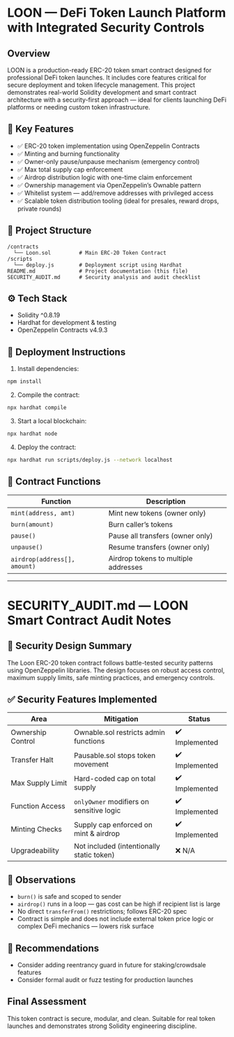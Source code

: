 # LOON — DeFi Token Launch Platform with Integrated Security Controls

## Overview
LOON is a production-ready ERC-20 token smart contract designed for professional DeFi token launches. It includes core features critical for secure deployment and token lifecycle management. This project demonstrates real-world Solidity development and smart contract architecture with a security-first approach — ideal for clients launching DeFi platforms or needing custom token infrastructure.

## 🔗 Key Features

- ✅ ERC-20 token implementation using OpenZeppelin Contracts
- ✅ Minting and burning functionality
- ✅ Owner-only pause/unpause mechanism (emergency control)
- ✅ Max total supply cap enforcement
- ✅ Airdrop distribution logic with one-time claim enforcement
- ✅ Ownership management via OpenZeppelin’s Ownable pattern
- ✅ Whitelist system — add/remove addresses with privileged access
- ✅ Scalable token distribution tooling (ideal for presales, reward drops, private rounds)


## 📁 Project Structure
```
/contracts
  └── Loon.sol         # Main ERC-20 Token Contract
/scripts
  └── deploy.js        # Deployment script using Hardhat
README.md              # Project documentation (this file)
SECURITY_AUDIT.md      # Security analysis and audit checklist
```

## ⚙️ Tech Stack
- Solidity ^0.8.19
- Hardhat for development & testing
- OpenZeppelin Contracts v4.9.3

## 🚀 Deployment Instructions
1. Install dependencies:
```bash
npm install
```
2. Compile the contract:
```bash
npx hardhat compile
```
3. Start a local blockchain:
```bash
npx hardhat node
```
4. Deploy the contract:
```bash
npx hardhat run scripts/deploy.js --network localhost
```

## 📜 Contract Functions
| Function             | Description                                 |
|----------------------|----------------------------------------------|
| `mint(address, amt)` | Mint new tokens (owner only)                |
| `burn(amount)`       | Burn caller’s tokens                        |
| `pause()`            | Pause all transfers (owner only)            |
| `unpause()`          | Resume transfers (owner only)               |
| `airdrop(address[], amount)` | Airdrop tokens to multiple addresses |

---

# SECURITY_AUDIT.md — LOON Smart Contract Audit Notes

## 🔐 Security Design Summary
The Loon ERC-20 token contract follows battle-tested security patterns using OpenZeppelin libraries. The design focuses on robust access control, maximum supply limits, safe minting practices, and emergency controls.

## ✅ Security Features Implemented
| Area | Mitigation | Status |
|------|-------------|--------|
| Ownership Control | Ownable.sol restricts admin functions | ✔️ Implemented |
| Transfer Halt | Pausable.sol stops token movement | ✔️ Implemented |
| Max Supply Limit | Hard-coded cap on total supply | ✔️ Implemented |
| Function Access | `onlyOwner` modifiers on sensitive logic | ✔️ Implemented |
| Minting Checks | Supply cap enforced on mint & airdrop | ✔️ Implemented |
| Upgradeability | Not included (intentionally static token) | ❌ N/A |

## 🧠 Observations
- `burn()` is safe and scoped to sender
- `airdrop()` runs in a loop — gas cost can be high if recipient list is large
- No direct `transferFrom()` restrictions; follows ERC-20 spec
- Contract is simple and does not include external token price logic or complex DeFi mechanics — lowers risk surface

## 🚩 Recommendations
- Consider adding reentrancy guard in future for staking/crowdsale features
- Consider formal audit or fuzz testing for production launches

## Final Assessment
This token contract is secure, modular, and clean. Suitable for real token launches and demonstrates strong Solidity engineering discipline.

